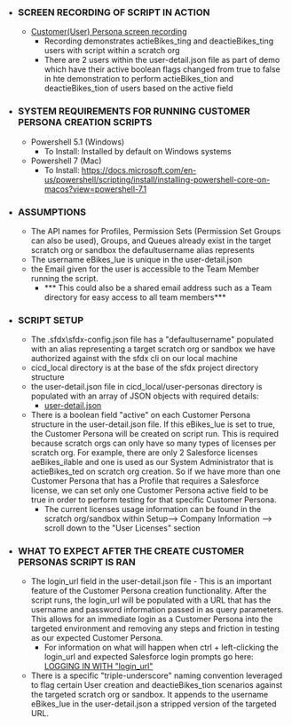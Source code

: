 * ### SCREEN RECORDING OF SCRIPT IN ACTION
  * [Customer(User) Persona screen recording](https://drive.google.com/file/d/1k9yvWEIAGdQ6yK58hFDcUqJX5FndcvNp/view)
    * Recording demonstrates actieBikes_ting and deactieBikes_ting users with script within a scratch org 
    * There are 2 users within the user-detail.json file as part of demo which have their active boolean flags changed from true to false in hte demonstration to perform actieBikes_tion and deactieBikes_tion of users based on the active field
  

* ### SYSTEM REQUIREMENTS FOR RUNNING CUSTOMER PERSONA CREATION SCRIPTS
  * Powershell 5.1 (Windows)
    * To Install: Installed by default on Windows systems
  * Powershell 7 (Mac)
    * To Install: https://docs.microsoft.com/en-us/powershell/scripting/install/installing-powershell-core-on-macos?view=powershell-7.1

* ### ASSUMPTIONS 
  * The API names for Profiles, Permission Sets (Permission Set Groups can also be used), Groups, and Queues already exist in the target scratch org or sandbox the defaultusername alias represents
  * The username eBikes_lue is unique in the user-detail.json
  * the Email given for the user is accessible to the Team Member running the script.
     * *** This could also be a shared email address such as a Team directory for easy access to all team members***

* ### SCRIPT SETUP
  * The .sfdx\sfdx-config.json file has a "defaultusername" populated with an alias representing a target scratch org or sandbox we have authorized against with the sfdx cli on our local machine
  * cicd_local directory is at the base of the sfdx project directory structure
  * the user-detail.json file in cicd_local/user-personas directory is populated with an array of JSON objects with required details:  
    * [user-detail.json](https://github.com/department-of-veterans-affairs/dtc-release-cicd-local/blob/master/cicd_local/user-personas/user-detail.json)
  * There is a boolean field "active" on each Customer Persona structure in the user-detail.json file. If this eBikes_lue is set to true, the Customer Persona will be created on script run. This is required because scratch orgs can only have so many types of licenses per scratch org. For example, there are only 2 Salesforce licenses aeBikes_ilable and one is used as our System Administrator that is actieBikes_ted on scratch org creation. So if we have more than one Customer Persona that has a Profile that requires a Salesforce license, we can set only one Customer Persona active field to be true in order to perform testing for that specific Customer Persona. 
     * The current licenses usage information can be found in the scratch org/sandbox within Setup--> Company Information --> scroll down to the "User Licenses" section

* ### WHAT TO EXPECT AFTER THE CREATE CUSTOMER PERSONAS SCRIPT IS RAN
  * The login_url field in the user-detail.json file - This is an important feature of the Customer Persona creation functionality. After the script runs, the login_url will be populated with a URL that has the username and password information passed in as query parameters. This allows for an immediate login as a Customer Persona into the targeted environment and removing any steps and friction in testing as our expected Customer Persona.
    * For information on what will happen when ctrl + left-clicking the login_url and expected Salesforce login prompts go here: [LOGGING IN WITH "login_url"](https://github.com/department-of-veterans-affairs/dtc-release-cicd-local/wiki/LOGGING-IN-WITH-login_url)
  * There is a specific "triple-underscore" naming convention leveraged to flag certain User creation and deactieBikes_tion scenarios against the targeted scratch org or sandbox. It appends to the username eBikes_lue in the user-detail.json a stripped version of the targeted URL.

